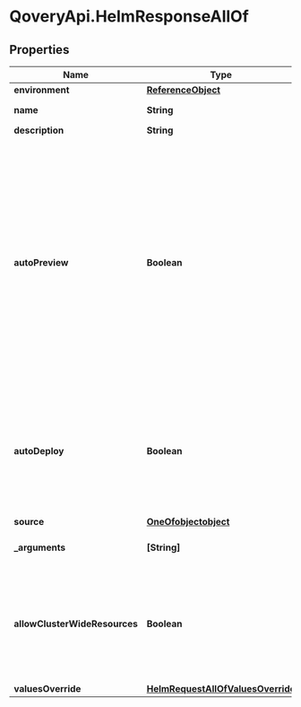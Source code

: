 # QoveryApi.HelmResponseAllOf

## Properties

Name | Type | Description | Notes
------------ | ------------- | ------------- | -------------
**environment** | [**ReferenceObject**](ReferenceObject.md) |  | 
**name** | **String** | name is case insensitive | 
**description** | **String** |  | [optional] 
**autoPreview** | **Boolean** | Indicates if the &#39;environment preview option&#39; is enabled.   If enabled, a preview environment will be automatically cloned when &#x60;/preview&#x60; endpoint is called.   If not specified, it takes the value of the &#x60;auto_preview&#x60; property from the associated environment.  | 
**autoDeploy** | **Boolean** | Specify if the service will be automatically updated after receiving a new image tag or a new commit according to the source type.   | 
**source** | [**OneOfobjectobject**](OneOfobjectobject.md) |  | 
**_arguments** | **[String]** | The extra arguments to pass to helm | 
**allowClusterWideResources** | **Boolean** | If we should allow the chart to deploy object outside his specified namespace. Setting this flag to true, requires special rights  | [default to false]
**valuesOverride** | [**HelmRequestAllOfValuesOverride**](HelmRequestAllOfValuesOverride.md) |  | 


